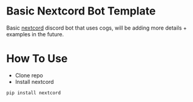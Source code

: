 # Basic Nextcord Bot Template 
Basic [nextcord](https://docs.nextcord.dev/en/stable/) discord bot that uses cogs, will be adding more details + examples in the future. 

# How To Use
+ Clone repo
+ Install nextcord
```python
pip install nextcord
```
